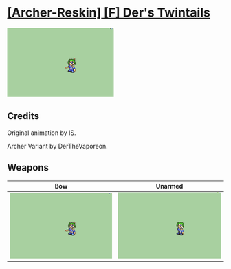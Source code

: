 # [\[Archer-Reskin\] \[F\] Der's Twintails](./)
 

<img src="./5.%20Bow/Bow_000.png" alt="[Archer-Reskin] [F] Der's Twintails standing" />

## Credits

Original animation by IS.

Archer Variant by DerTheVaporeon.

## Weapons
 

|Bow |Unarmed |
|  :---: | :---: |
| <img alt="Bow animation" src="./5.%20Bow/Bow.gif" /> | <img alt="Unarmed animation" src="./8.%20Unarmed/Unarmed.gif" /> |

